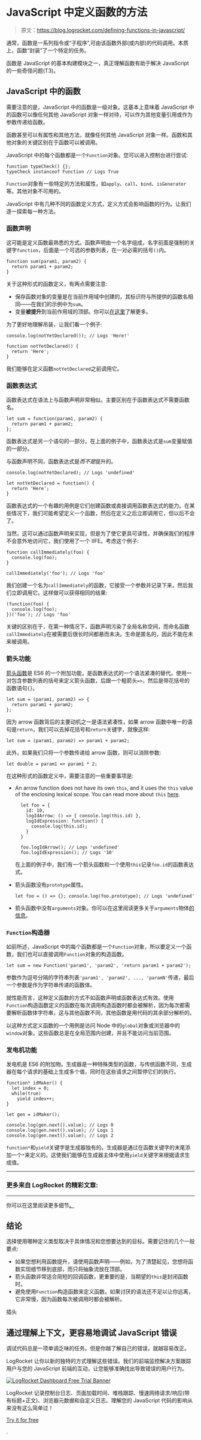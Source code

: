 # JavaScript 中定义函数的方法

> 原文：<https://blog.logrocket.com/defining-functions-in-javascript/>

通常，函数是一系列指令或“子程序”,可由该函数外部(或内部)的代码调用。本质上，函数“封装”了一个特定的任务。

函数是 JavaScript 的基本构建模块之一，真正理解函数有助于解决 JavaScript 的一些奇怪问题(T3)。

## JavaScript 中的函数

需要注意的是，JavaScript 中的函数是一级对象。这基本上意味着 JavaScript 中的函数可以像任何其他 JavaScript 对象一样对待，可以作为其他变量引用或作为参数传递给函数。

函数甚至可以有属性和其他方法，就像任何其他 JavaScript 对象一样。函数和其他对象的关键区别在于函数可以被调用。

JavaScript 中的每个函数都是一个`Function`对象。您可以进入控制台进行尝试:

```
function typeCheck() {};
typeCheck instanceof Function // Logs True
```

`Function`对象有一些特定的方法和属性，如`apply`、`call`、`bind`、`isGenerator`等。其他对象不可用的。

JavaScript 中有几种不同的函数定义方式，定义方式会影响函数的行为。让我们逐一探索每一种方法。

### 函数声明

这可能是定义函数最熟悉的方式。函数声明由一个名字组成，名字前面是强制的关键字`function`，后面是一个可选的参数列表，在一对必需的括号`()`内。

```
function sum(param1, param2) {
  return param1 + param2;
}
```

关于这种形式的函数定义，有两点需要注意:

*   保存函数对象的变量是在当前作用域中创建的，其标识符与所提供的函数名相同——在我们的示例中为`sum`。
*   变量**被提升**到当前作用域的顶部。你可以[在这里](https://www.yagrawal.com/hoisting-in-javascript)了解更多。

为了更好地理解吊装，让我们看一个例子:

```
console.log(notYetDeclared()); // Logs 'Here!'

function notYetDeclared() {
  return 'Here';
}
```

我们能够在定义函数`notYetDeclared`之前调用它。

### 函数表达式

函数表达式在语法上与函数声明非常相似。主要区别在于函数表达式不需要函数名。

```
let sum = function(param1, param2) {
  return param1 + param2;
};
```

函数表达式是另一个语句的一部分。在上面的例子中，函数表达式是`sum`变量赋值的一部分。

与函数声明不同，函数表达式是*而不是*提升的。

```
console.log(notYetDeclared); // Logs 'undefined'

let notYetDeclared = function() {
  return 'Here';
}
```

函数表达式的一个有趣的用例是它们创建函数或直接调用函数表达式的能力。在某些情况下，我们可能希望定义一个函数，然后在定义之后立即调用它，但以后不会了。

当然，这可以通过函数声明来实现，但是为了使它更具可读性，并确保我们的程序不会意外地访问它，我们使用了一个 IIFE。考虑这个例子:

```
function callImmediately(foo) {
  console.log(foo);
}

callImmediately('foo'); // Logs 'foo'
```

我们创建一个名为`callImmediately`的函数，它接受一个参数并记录下来，然后我们立即调用它。这样做可以获得相同的结果:

```
(function(foo) {
  console.log(foo);
})('foo'); // Logs 'foo'
```

关键的区别在于，在第一种情况下，函数声明污染了全局名称空间，而命名函数`callImmediately`在被需要后很长时间都悬而未决。生命是匿名的，因此不能在未来被调用。

### 箭头功能

[箭头函数](https://blog.logrocket.com/anomalies-in-javascript-arrow-functions/)是 ES6 的一个附加功能，是函数表达式的一个语法紧凑的替代。使用一对包含参数列表的括号来定义箭头函数，后跟一个粗箭头`=>`，然后是带花括号的函数语句`{}`。

```
let sum = (param1, param2) => {
  return param1 + param2;
};
```

因为 arrow 函数背后的主要动机之一是语法紧凑性，如果 arrow 函数中唯一的语句是`return`，我们可以去掉花括号和`return`关键字，就像这样:

```
let sum = (param1, param2) => param1 + param2;
```

此外，如果我们只将一个参数传递给 arrow 函数，则可以消除参数:

```
let double = param1 => param1 * 2;
```

在这种形式的函数定义中，需要注意的一些重要事项是:

*   An arrow function does not have its own `this`, and it uses the `this` value of the enclosing lexical scope. You can read more about `this` [here](https://developer.mozilla.org/en-US/docs/Web/JavaScript/Reference/Operators/this).

    ```
      let foo = {
        id: 10,
        logIdArrow: () => { console.log(this.id) },
        logIdExpression: function() {
          console.log(this.id);
        }
      }

      foo.logIdArrow(); // Logs 'undefined'
      foo.logIdExpression(); // Logs '10'
    ```

    在上面的例子中，我们有一个箭头函数和一个使用`this`记录`foo.id`的函数表达式。

*   箭头函数没有`prototype`属性。

    ```
    let foo = () => {}; console.log(foo.prototype); // Logs 'undefined'
    ```

*   箭头函数中没有`arguments`对象。你可以在这里阅读更多关于`arguments`物体[的信息](https://www.yagrawal.com/parameters-&-arguments-in-javascript)。

### `Function`构造器

如前所述，JavaScript 中的每个函数都是一个`Function`对象，所以要定义一个函数，我们也可以直接调用`Function`对象的构造函数。

```
let sum = new Function('param1', 'param2', 'return param1 + param2');
```

参数作为逗号分隔的字符串列表`'param1', 'param2', ..., 'paramN'`传递，最后一个参数是作为字符串传递的函数体。

就性能而言，这种定义函数的方式不如函数声明或函数表达式有效。使用`Function`构造函数定义的函数在每次调用构造函数时都会被解析，因为每次都需要解析函数体字符串，这与其他函数不同，其他函数是用代码的其余部分解析的。

以这种方式定义函数的一个用例是访问 Node 中的`global`对象或浏览器中的`window`对象。这些函数总是在全局范围内创建，并且不能访问当前范围。

### 发电机功能

发电机是 ES6 的附加物。生成器是一种特殊类型的函数，与传统函数不同，生成器在每个请求的基础上生成多个值，同时在这些请求之间暂停它们的执行。

```
function* idMaker() {
  let index = 0;
  while(true)
    yield index++;
}

let gen = idMaker();

console.log(gen.next().value); // Logs 0
console.log(gen.next().value); // Logs 1
console.log(gen.next().value); // Logs 2
```

`function*`和`yield`关键字是生成器独有的。生成器是通过在函数关键字的末尾添加一个`*`来定义的。这使我们能够在生成器主体中使用`yield`关键字来根据请求生成值。

* * *

### 更多来自 LogRocket 的精彩文章:

* * *

你可以在这里阅读更多细节[。](https://www.yagrawal.com/generators-in-javascript)

## 结论

选择使用哪种定义类型取决于具体情况和您想要达到的目标。需要记住的几个一般要点:

*   如果您想利用函数提升，请使用函数声明——例如，为了清楚起见，您想将函数实现细节移到底部，而只将抽象流放在顶部。
*   箭头函数非常适合简短的回调函数，更重要的是，当期望的`this`是封闭函数时。
*   避免使用`Function`构造函数来定义函数。如果讨厌的语法还不足以让你远离，它非常慢，因为函数每次被调用时都会被解析。

插头

## 通过理解上下文，更容易地调试 JavaScript 错误

调试代码总是一项单调乏味的任务。但是你越了解自己的错误，就越容易改正。

LogRocket 让你以新的独特的方式理解这些错误。我们的前端监控解决方案跟踪用户与您的 JavaScript 前端的互动，让您能够准确找出导致错误的用户行为。

[![LogRocket Dashboard Free Trial Banner](img/cbfed9be3defcb505e662574769a7636.png)](https://lp.logrocket.com/blg/javascript-signup)

LogRocket 记录控制台日志、页面加载时间、堆栈跟踪、慢速网络请求/响应(带有标题+正文)、浏览器元数据和自定义日志。理解您的 JavaScript 代码的影响从来没有这么简单过！

[Try it for free](https://lp.logrocket.com/blg/javascript-signup)

.